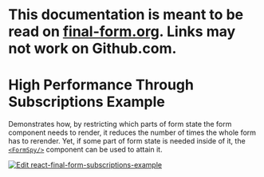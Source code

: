 # This documentation is meant to be read on [final-form.org](https://final-form.org/docs/react-final-form/examples/subscriptions). Links may not work on Github.com.

# High Performance Through Subscriptions Example

Demonstrates how, by restricting which parts of form state the form component needs to render, it reduces the number of times the whole form has to rerender. Yet, if some part of form state is needed inside of it, the [`<FormSpy/>`](../api/FormSpy) component can be used to attain it.

[![Edit react-final-form-subscriptions-example](https://codesandbox.io/static/img/play-codesandbox.svg)](https://codesandbox.io/s/github/final-form/react-final-form/tree/main/examples/subscriptions)
